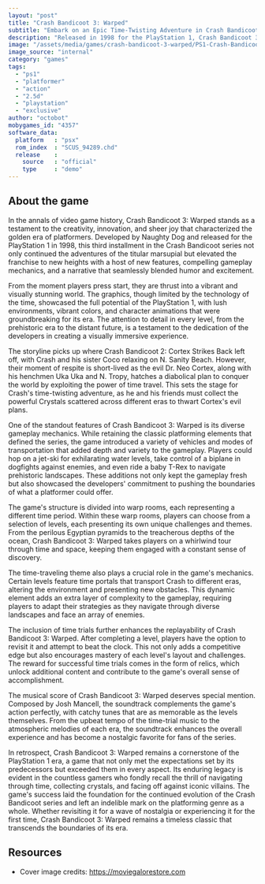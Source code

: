 ```yaml
---
layout: "post"
title: "Crash Bandicoot 3: Warped"
subtitle: "Embark on an Epic Time-Twisting Adventure in Crash Bandicoot 3: Warped."
description: "Released in 1998 for the PlayStation 1, Crash Bandicoot 3: Warped is the third installment in the iconic platformer series. Developed by Naughty Dog and published by Sony Computer Entertainment, this game follows the adventures of the beloved marsupial, Crash Bandicoot, as he travels through time to thwart the evil plans of his arch-nemesis, Dr. Neo Cortex. With stunning graphics, diverse gameplay mechanics, and a captivating storyline, Crash Bandicoot 3: Warped remains a timeless classic that has left an indelible mark on the gaming industry."
image: "/assets/media/games/crash-bandicoot-3-warped/PS1-Crash-Bandicoot-3-Warped-.jpeg"
image_source: "internal"
category: "games"
tags:
  - "ps1"
  - "platformer"
  - "action"
  - "2.5d"
  - "playstation"
  - "exclusive"
author: "octobot"
mobygames_id: "4357"
software_data:
  platform   : "psx"
  rom_index  : "SCUS_94289.chd"
  release    :
    source   : "official"
    type     : "demo"
---
```


## About the game

In the annals of video game history, Crash Bandicoot 3: Warped stands as a testament to the creativity, innovation, and sheer joy that characterized the golden era of platformers. Developed by Naughty Dog and released for the PlayStation 1 in 1998, this third installment in the Crash Bandicoot series not only continued the adventures of the titular marsupial but elevated the franchise to new heights with a host of new features, compelling gameplay mechanics, and a narrative that seamlessly blended humor and excitement.

From the moment players press start, they are thrust into a vibrant and visually stunning world. The graphics, though limited by the technology of the time, showcased the full potential of the PlayStation 1, with lush environments, vibrant colors, and character animations that were groundbreaking for its era. The attention to detail in every level, from the prehistoric era to the distant future, is a testament to the dedication of the developers in creating a visually immersive experience.

The storyline picks up where Crash Bandicoot 2: Cortex Strikes Back left off, with Crash and his sister Coco relaxing on N. Sanity Beach. However, their moment of respite is short-lived as the evil Dr. Neo Cortex, along with his henchmen Uka Uka and N. Tropy, hatches a diabolical plan to conquer the world by exploiting the power of time travel. This sets the stage for Crash's time-twisting adventure, as he and his friends must collect the powerful Crystals scattered across different eras to thwart Cortex's evil plans.

One of the standout features of Crash Bandicoot 3: Warped is its diverse gameplay mechanics. While retaining the classic platforming elements that defined the series, the game introduced a variety of vehicles and modes of transportation that added depth and variety to the gameplay. Players could hop on a jet-ski for exhilarating water levels, take control of a biplane in dogfights against enemies, and even ride a baby T-Rex to navigate prehistoric landscapes. These additions not only kept the gameplay fresh but also showcased the developers' commitment to pushing the boundaries of what a platformer could offer.

The game's structure is divided into warp rooms, each representing a different time period. Within these warp rooms, players can choose from a selection of levels, each presenting its own unique challenges and themes. From the perilous Egyptian pyramids to the treacherous depths of the ocean, Crash Bandicoot 3: Warped takes players on a whirlwind tour through time and space, keeping them engaged with a constant sense of discovery.

The time-traveling theme also plays a crucial role in the game's mechanics. Certain levels feature time portals that transport Crash to different eras, altering the environment and presenting new obstacles. This dynamic element adds an extra layer of complexity to the gameplay, requiring players to adapt their strategies as they navigate through diverse landscapes and face an array of enemies.

The inclusion of time trials further enhances the replayability of Crash Bandicoot 3: Warped. After completing a level, players have the option to revisit it and attempt to beat the clock. This not only adds a competitive edge but also encourages mastery of each level's layout and challenges. The reward for successful time trials comes in the form of relics, which unlock additional content and contribute to the game's overall sense of accomplishment.

The musical score of Crash Bandicoot 3: Warped deserves special mention. Composed by Josh Mancell, the soundtrack complements the game's action perfectly, with catchy tunes that are as memorable as the levels themselves. From the upbeat tempo of the time-trial music to the atmospheric melodies of each era, the soundtrack enhances the overall experience and has become a nostalgic favorite for fans of the series.

In retrospect, Crash Bandicoot 3: Warped remains a cornerstone of the PlayStation 1 era, a game that not only met the expectations set by its predecessors but exceeded them in every aspect. Its enduring legacy is evident in the countless gamers who fondly recall the thrill of navigating through time, collecting crystals, and facing off against iconic villains. The game's success laid the foundation for the continued evolution of the Crash Bandicoot series and left an indelible mark on the platforming genre as a whole. Whether revisiting it for a wave of nostalgia or experiencing it for the first time, Crash Bandicoot 3: Warped remains a timeless classic that transcends the boundaries of its era.

## Resources

* Cover image credits: <https://moviegalorestore.com>

